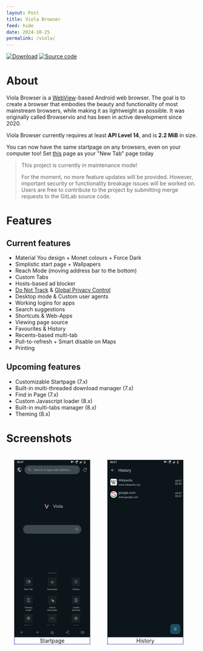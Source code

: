 ```yaml
---
layout: Post
title: Viola Browser
feed: hide
date: 2024-10-25
permalink: /viola/
---
```


[![Download](https://gist.github.com/cxmeel/0dbc95191f239b631c3874f4ccf114e2/raw/download.svg)](/viola/downloads)
[![Source code](https://gist.github.com/cxmeel/0dbc95191f239b631c3874f4ccf114e2/raw/gitlab_source.svg)](https://gitlab.com/TipzTeam/viola)

# About
Viola Browser is a [WebView](https://en.wikipedia.org/wiki/WebView)-based Android web browser. The goal is to create a browser that embodies the beauty and functionality of most mainstream browsers, while making it as lightweight as possible. It was originally called Browservio and has been in active development since 2020.

Viola Browser currently requires at least **API Level 14**, and is **2.2 MiB** in size.

You can now have the same startpage on any browsers, even on your computer too! Set [this](/viola/ntp) page as your "New Tab" page today

> This project is currently in maintenance mode!
> 
> For the moment, no more feature updates will be provided. However, important security or functionality breakage issues will be worked on.
> Users are free to contribute to the project by submitting merge requests to the GitLab source code.

# Features
## Current features
- Material You design + Monet colours + Force Dark
- Simplistic start page + Wallpapers
- Reach Mode (moving address bar to the bottom)
- Custom Tabs
- Hosts-based ad blocker
- [Do Not Track](https://en.wikipedia.org/wiki/Do_Not_Track) & [Global Privacy Control](https://globalprivacycontrol.org)
- Desktop mode & Custom user agents
- Working logins for apps
- Search suggestions
- Shortcuts & Web-Apps
- Viewing page source
- Favourites & History
- Recents-based multi-tab
- Pull-to-refresh + Smart disable on Maps
- Printing

## Upcoming features
- Customizable Startpage (7.x)
- Built-in multi-threaded download manager (7.x)
- Find in Page (7.x)
- Custom Javascript loader (8.x)
- Built-in multi-tabs manager (8.x)
- Theming (8.x)

# Screenshots
<style type="text/css">
.gallery {
    overflow: auto;
    white-space: nowrap;
}

figure {
    display: inline-block;
    border: 1px dotted gray;
    margin: 20px; /* adjust as needed */
}

figure img {
    vertical-align: top;
}

figure figcaption {
    border: 1px dotted blue;
    text-align: center;
}
</style>
<div class="gallery">
    <figure>
        <img src="/assets/img/viola/screenshot_1.png" alt="Startpage" width="200">
        <figcaption>Startpage</figcaption>
    </figure>
    <figure>
        <img src="/assets/img/viola/screenshot_2.png" alt="History" width="200">
        <figcaption>History</figcaption>
    </figure>
    <figure>
        <img src="/assets/img/viola/screenshot_3.png" alt="Settings" width="200">
        <figcaption>Settings</figcaption>
    </figure>
    <figure>
        <img src="/assets/img/viola/screenshot_4.png" alt="Custom Tabs" width="200">
        <figcaption>Custom Tabs</figcaption>
    </figure>
    <figure>
        <img src="/assets/img/viola/screenshot_5.png" alt="Startpage with wallpaper" width="200">
        <figcaption>Startpage with wallpaper</figcaption>
    </figure>
</div>
